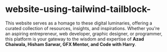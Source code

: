 # website-using-tailwind-tailblock-
This website serves as a homage to these digital luminaries, offering a curated collection of resources, insights, and inspirations. Whether you're an aspiring entrepreneur, web developer, graphic designer, or programmer, this platform is your gateway to the wisdom and expertise of <b> Azad Chaiwala, Hisham Sarwar, GFX Mentor, and Code with Harry</b>.
